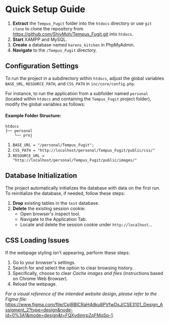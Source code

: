 
# Quick Setup Guide

1. **Extract** the `Tempus_Fugit` folder into the `htdocs` directory or use `git clone` to clone the repository from <https://github.com/ShivMoh/Tempus_Fugit.git> into `htdocs`.
2. **Start** XAMPP and MySQL.
3. **Create** a database named `karens_kitchen` in PhpMyAdmin.
4. **Navigate** to the `/Tempus_Fugit` directory.

## Configuration Settings

To run the project in a subdirectory within `htdocs`, adjust the global variables `BASE_URL`, `RESOURCE_PATH`, and `CSS_PATH` in `inc/core/config.php`.

For instance, to run the application from a subfolder named `personal` (located within `htdocs` and containing the `Tempus_Fugit` project folder), modify the global variables as follows:

#### Example Folder Structure:

    htdocs
    ├── personal
        └── proj

1. `BASE_URL = "/personal/Tempus_Fugit";`
2. `CSS_PATH = "http://localhost/personal/Tempus_Fugit/public/css/"`
3. `RESOURCE_URL = "http://localhost/personal/Tempus_Fugit/public/images/"`

## Database Initialization

The project automatically initializes the database with data on the first run. To reinitialize the database, if needed, follow these steps:

1. **Drop** existing tables in the `test` database.
2. **Delete** the existing session cookie:
   - Open browser's inspect tool.
   - Navigate to the Application Tab.
   - Locate and delete the session cookie under `http://localhost`...

## CSS Loading Issues

If the webpage styling isn't appearing, perform these steps:

1. Go to your browser's settings.
2. Search for and select the option to clear browsing history.
3. Specifically, choose to clear _Cache images and files_ (instructions based on Chrome Web Browser).
4. Reload the webpage.

_For a visual reference of the intended website design, please refer to the Figma file:_ <https://www.figma.com/file/CpIRBICRaH4dku8PVfwDsJ/CSE3101_Design_Assigment_2?type=design&node-id=0%3A1&mode=design&t=FQXvdimrpZpFMqSp-1>.
